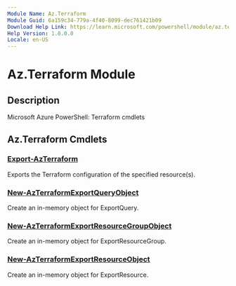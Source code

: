 ```yaml
---
Module Name: Az.Terraform
Module Guid: 6a159c34-779a-4f40-8099-dec761421b09
Download Help Link: https://learn.microsoft.com/powershell/module/az.terraform
Help Version: 1.0.0.0
Locale: en-US
---
```


# Az.Terraform Module
## Description
Microsoft Azure PowerShell: Terraform cmdlets

## Az.Terraform Cmdlets
### [Export-AzTerraform](Export-AzTerraform.md)
Exports the Terraform configuration of the specified resource(s).

### [New-AzTerraformExportQueryObject](New-AzTerraformExportQueryObject.md)
Create an in-memory object for ExportQuery.

### [New-AzTerraformExportResourceGroupObject](New-AzTerraformExportResourceGroupObject.md)
Create an in-memory object for ExportResourceGroup.

### [New-AzTerraformExportResourceObject](New-AzTerraformExportResourceObject.md)
Create an in-memory object for ExportResource.


